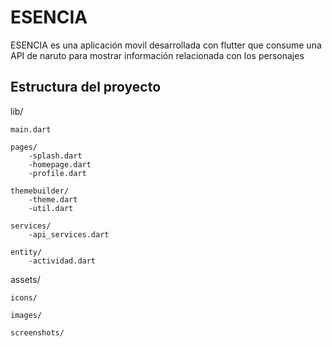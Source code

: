 # ESENCIA

ESENCIA es una aplicación movil desarrollada con flutter que consume una API de naruto para mostrar información relacionada con los personajes

## Estructura del proyecto

lib/

    main.dart

    pages/
        -splash.dart
        -homepage.dart
        -profile.dart

    themebuilder/
        -theme.dart
        -util.dart

    services/
        -api_services.dart

    entity/
        -actividad.dart


assets/

    icons/

    images/

    screenshots/


